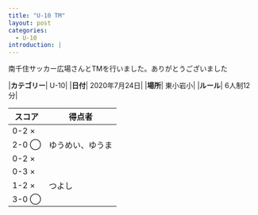 ```yaml
---
title: "U-10 TM"
layout: post
categories:
  - U-10
introduction: |
---
```


南千住サッカー広場さんとTMを行いました。ありがとうございました  

|**カテゴリー**| U-10|
|**日付**| 2020年7月24日|
|**場所**| 東小岩小|
|**ルール**| 6人制12分|

|スコア|得点者|
|---|----|
|0-2 ×||
|2-0 ◯|ゆうめい、ゆうま|
|0-2 ×||
|0-3 ×||
|1-2 ×|つよし|
|3-0 ◯||なおと2、つよし|

